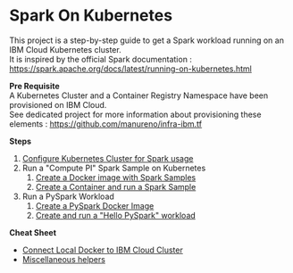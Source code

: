 # Spark On Kubernetes

This project is a step-by-step guide to get a Spark workload running on an IBM Cloud Kubernetes cluster.   
It is inspired by the official Spark documentation : https://spark.apache.org/docs/latest/running-on-kubernetes.html

**Pre Requisite**  
A Kubernetes Cluster and a Container Registry Namespace have been provisioned on IBM Cloud.   
See dedicated project for more information about provisioning these elements : https://github.com/manureno/infra-ibm.tf

**Steps**  
1. [Configure Kubernetes Cluster for Spark usage](1_configure_k8s/README.md)
2. Run a "Compute PI" Spark Sample on Kubernetes    
   1. [Create a Docker image with Spark Samples](2_create_sparksample_image/README.md)
   2. [Create a Container and run a Spark Sample](3_create_container_and_run/README.md)
3. Run a PySpark Workload
   1. [Create a PySpark Docker Image](4_create_pyspark_image/README.md)
   2. [Create and run a "Hello PySpark" workload](5_hello_pyspark/README.md)

**Cheat Sheet**   
- [Connect Local Docker to IBM Cloud Cluster](0_cheat_sheets/connect_local_docker_to_cloud_k8s.md)
- [Miscellaneous helpers](0_cheat_sheets/miscellaneous.md)